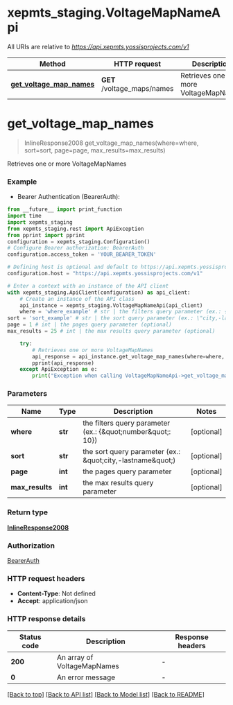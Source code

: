 # xepmts_staging.VoltageMapNameApi

All URIs are relative to *https://api.xepmts.yossisprojects.com/v1*

Method | HTTP request | Description
------------- | ------------- | -------------
[**get_voltage_map_names**](VoltageMapNameApi.md#get_voltage_map_names) | **GET** /voltage_maps/names | Retrieves one or more VoltageMapNames


# **get_voltage_map_names**
> InlineResponse2008 get_voltage_map_names(where=where, sort=sort, page=page, max_results=max_results)

Retrieves one or more VoltageMapNames

### Example

* Bearer Authentication (BearerAuth):
```python
from __future__ import print_function
import time
import xepmts_staging
from xepmts_staging.rest import ApiException
from pprint import pprint
configuration = xepmts_staging.Configuration()
# Configure Bearer authorization: BearerAuth
configuration.access_token = 'YOUR_BEARER_TOKEN'

# Defining host is optional and default to https://api.xepmts.yossisprojects.com/v1
configuration.host = "https://api.xepmts.yossisprojects.com/v1"

# Enter a context with an instance of the API client
with xepmts_staging.ApiClient(configuration) as api_client:
    # Create an instance of the API class
    api_instance = xepmts_staging.VoltageMapNameApi(api_client)
    where = 'where_example' # str | the filters query parameter (ex.: {\"number\": 10}) (optional)
sort = 'sort_example' # str | the sort query parameter (ex.: \"city,-lastname\") (optional)
page = 1 # int | the pages query parameter (optional)
max_results = 25 # int | the max results query parameter (optional)

    try:
        # Retrieves one or more VoltageMapNames
        api_response = api_instance.get_voltage_map_names(where=where, sort=sort, page=page, max_results=max_results)
        pprint(api_response)
    except ApiException as e:
        print("Exception when calling VoltageMapNameApi->get_voltage_map_names: %s\n" % e)
```

### Parameters

Name | Type | Description  | Notes
------------- | ------------- | ------------- | -------------
 **where** | **str**| the filters query parameter (ex.: {\&quot;number\&quot;: 10}) | [optional] 
 **sort** | **str**| the sort query parameter (ex.: \&quot;city,-lastname\&quot;) | [optional] 
 **page** | **int**| the pages query parameter | [optional] 
 **max_results** | **int**| the max results query parameter | [optional] 

### Return type

[**InlineResponse2008**](InlineResponse2008.md)

### Authorization

[BearerAuth](../README.md#BearerAuth)

### HTTP request headers

 - **Content-Type**: Not defined
 - **Accept**: application/json

### HTTP response details
| Status code | Description | Response headers |
|-------------|-------------|------------------|
**200** | An array of VoltageMapNames |  -  |
**0** | An error message |  -  |

[[Back to top]](#) [[Back to API list]](../README.md#documentation-for-api-endpoints) [[Back to Model list]](../README.md#documentation-for-models) [[Back to README]](../README.md)

